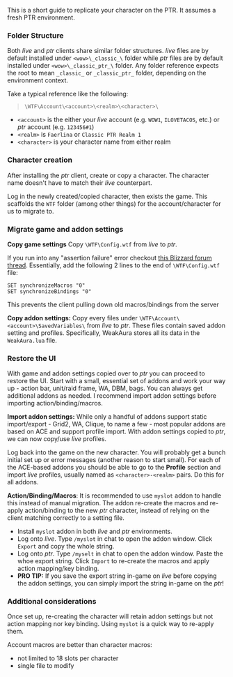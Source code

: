 This is a short guide to replicate your character on the PTR. It assumes a fresh PTR environment.

### Folder Structure
Both *live* and *ptr* clients share similar folder structures. *live* files are by default installed under `<wow>\_classic_\` folder while *ptr* files are by default installed under `<wow>\_classic_ptr_\` folder. Any folder reference expects the root to mean `_classic_` or `_classic_ptr_` folder, depending on the environment context.

Take a typical reference like the following:

> `\WTF\Account\<account>\<realm>\<character>\`

- `<account>` is the either your *live* account (e.g. `WOW1`, `ILOVETACOS`, etc.) or *ptr* account (e.g. `123456#1`)
- `<realm>` is `Faerlina` or `Classic PTR Realm 1`
- `<character>` is your character name from either realm

### Character creation
After installing the *ptr* client, create or copy a character. The character name doesn't have to match their *live* counterpart.

Log in the newly created/copied character, then exists the game. This scaffolds the `WTF` folder (among other things) for the account/character for us to migrate to.

### Migrate game and addon settings
**Copy game settings** Copy `\WTF\Config.wtf` from *live* to *ptr*.

If you run into any "assertion failure" error checkout [this Blizzard forum thread](https://eu.forums.blizzard.com/en/wow/t/crashing-on-launch-of-ptr-client-2022/404159/2). Essentially, add the following 2 lines to the end of `\WTF\Config.wtf` file:
```
SET synchronizeMacros "0"
SET synchronizeBindings "0"
```
This prevents the client pulling down old macros/bindings from the server

**Copy addon settings:** Copy every files under `\WTF\Account\<account>\SavedVariables\` from *live* to *ptr*. These files contain saved addon setting and profiles. Specifically, WeakAura stores all its data in the `WeakAura.lua` file.

### Restore the UI
With game and addon settings copied over to *ptr* you can proceed to restore the UI. Start with a small, essential set of addons and work your way up - action bar, unit/raid frame, WA, DBM, bags. You can always get additional addons as needed. I recommend import addon settings before importing action/binding/macros.

**Import addon settings:** While only a handful of addons support static import/export - Grid2, WA, Clique, to name a few - most popular addons are based on ACE and support profile import. With addon settings copied to *ptr*, we can now copy/use *live* profiles.

Log back into the game on the new character. You will probably get a bunch initial set up or error messages (another reason to start small). For each of the ACE-based addons you should be able to go to the **Profile** section and import *live* profiles, usually named as `<character>-<realm>` pairs. Do this for all addons.

**Action/Binding/Macros**: It is recommended to use `myslot` addon to handle this instead of manual migration. The addon re-create the macros and re-apply action/binding to the new *ptr* character, instead of relying on the client matching correctly to a setting file.

- Install `myslot` addon in both *live* and *ptr* environments.
- Log onto *live*. Type `/myslot` in chat to open the addon window. Click `Export` and copy the whole string.
- Log onto *ptr*. Type `/myselt` in chat to open the addon window. Paste the whoe export string. Click `Import` to re-create the macros and apply action mapping/key binding.
- **PRO TIP:** If you save the export string in-game on *live* before copying the addon settings, you can simply import the string in-game on the *ptr*!

### Additional considerations
Once set up, re-creating the character will retain addon settings but not action mapping nor key binding. Using `myslot` is a quick way to re-apply them.

Account macros are better than character macros:
- not limited to 18 slots per character
- single file to modify